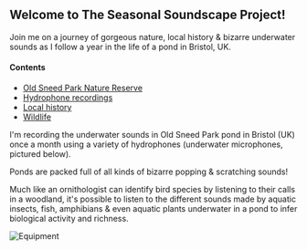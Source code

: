 ## Welcome to The Seasonal Soundscape Project!

Join me on a journey of gorgeous nature, local history & bizarre underwater sounds as I follow a year in the life of a pond in Bristol, UK.  

#### Contents 

- [Old Sneed Park Nature Reserve](https://jackhalgh.github.io/The-Seasonal-Soundscape-Project/Reserve)
- [Hydrophone recordings](https://jackhalgh.github.io/The-Seasonal-Soundscape-Project/January)
- [Local history](https://jackhalgh.github.io/The-Seasonal-Soundscape-Project/History)
- [Wildlife](https://jackhalgh.github.io/The-Seasonal-Soundscape-Project/Wildlife)

I'm recording the underwater sounds in Old Sneed Park pond in Bristol (UK) once a month using a variety of hydrophones (underwater microphones, pictured below). 

Ponds are packed full of all kinds of bizarre popping & scratching sounds!

Much like an ornithologist can identify bird species by listening to their calls in a woodland, it's possible to listen to the different sounds made by aquatic insects, fish, amphibians & even aquatic plants underwater in a pond to infer biological activity and richness.


![Equipment](https://user-images.githubusercontent.com/74665965/105877931-68d13000-5ff8-11eb-9be6-a970ac7366b6.jpg)


